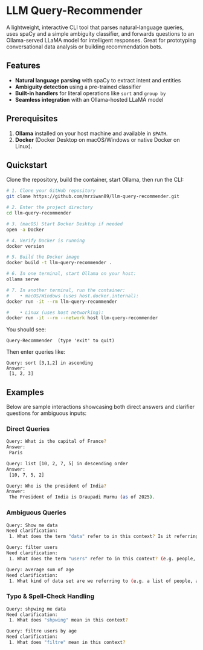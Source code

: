 # LLM Query-Recommender

A lightweight, interactive CLI tool that parses natural-language queries, uses spaCy and a simple ambiguity classifier, and forwards questions to an Ollama-served LLaMA model for intelligent responses. Great for prototyping conversational data analysis or building recommendation bots.

## Features

* **Natural language parsing** with spaCy to extract intent and entities
* **Ambiguity detection** using a pre-trained classifier
* **Built-in handlers** for literal operations like `sort` and `group by`
* **Seamless integration** with an Ollama-hosted LLaMA model

## Prerequisites

1. **Ollama** installed on your host machine and available in `$PATH`.
2. **Docker** (Docker Desktop on macOS/Windows or native Docker on Linux).

## Quickstart

Clone the repository, build the container, start Ollama, then run the CLI:

```bash
# 1. Clone your GitHub repository
git clone https://github.com/mrziwan89/llm-query-recommender.git

# 2. Enter the project directory
cd llm-query-recommender

# 3. (macOS) Start Docker Desktop if needed
open -a Docker

# 4. Verify Docker is running
docker version

# 5. Build the Docker image
docker build -t llm-query-recommender .

# 6. In one terminal, start Ollama on your host:
ollama serve

# 7. In another terminal, run the container:
#    • macOS/Windows (uses host.docker.internal):
docker run -it --rm llm-query-recommender

#    • Linux (uses host networking):
docker run -it --rm --network host llm-query-recommender
```

You should see:

```
Query-Recommender  (type 'exit' to quit)
```

Then enter queries like:

```
Query: sort [3,1,2] in ascending
Answer:
 [1, 2, 3]
```

## Examples

Below are sample interactions showcasing both direct answers and clarifier questions for ambiguous inputs:

### Direct Queries

```bash
Query: What is the capital of France?
Answer:
 Paris
 ```
```bash
Query: list [10, 2, 7, 5] in descending order
Answer:
 [10, 7, 5, 2]
````

```bash
Query: Who is the president of India?
Answer:
 The President of India is Draupadi Murmu (as of 2025).
```

### Ambiguous Queries

```bash
Query: Show me data
Need clarification:
 1. What does the term "data" refer to in this context? Is it referring to information, statistics, or something else?
```

```bash
Query: filter users
Need clarification:
 1. What does the term "users" refer to in this context? (e.g. people, computers, websites, etc.)
```

```bash
Query: average sum of age
Need clarification:
 1. What kind of data set are we referring to (e.g. a list of people, a dataset in a particular domain)? And what type of average would you like to calculate (e.g. mean, median, mode)?
```

### Typo & Spell-Check Handling

```bash
Query: shpwing me data
Need clarification:
 1. What does "shpwing" mean in this context?
```
```bash
Query: filtre users by age
Need clarification:
 1. What does "filtre" mean in this context?
 ```
